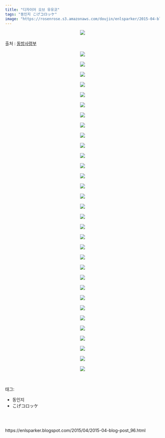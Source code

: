 ```yaml
---
title: "디자이어 오브 유유코"
tags: "동인지 こげコロッケ"
image: "https://rosenrose.s3.amazonaws.com/doujin/enlsparker/2015-04-blog-post_96/001.png"
---
```

<div class="article">
<div class="post-body entry-content" id="post-body-5691429826640498893" itemprop="description articleBody">
<div class="separator" style="clear: both; text-align: center;">
<img src="{{ site.imgserver1 }}/enlsparker/2015-04-blog-post_96/001.png"/></div>
<a name="more"></a><br/>
출처 : <a href="http://cafe.naver.com/touhouheadquarters">동방사령부</a><br/>
<br/>
<div class="separator" style="clear: both; text-align: center;">
<img src="{{ site.imgserver1 }}/enlsparker/2015-04-blog-post_96/002.png"/></div>
<br/>
<div class="separator" style="clear: both; text-align: center;">
<img src="{{ site.imgserver1 }}/enlsparker/2015-04-blog-post_96/003.png"/></div>
<br/>
<div class="separator" style="clear: both; text-align: center;">
<img src="{{ site.imgserver1 }}/enlsparker/2015-04-blog-post_96/004.png"/></div>
<br/>
<div class="separator" style="clear: both; text-align: center;">
<img src="{{ site.imgserver1 }}/enlsparker/2015-04-blog-post_96/005.png"/></div>
<br/>
<div class="separator" style="clear: both; text-align: center;">
<img src="{{ site.imgserver1 }}/enlsparker/2015-04-blog-post_96/006.png"/></div>
<br/>
<div class="separator" style="clear: both; text-align: center;">
<img src="{{ site.imgserver1 }}/enlsparker/2015-04-blog-post_96/007.png"/></div>
<br/>
<div class="separator" style="clear: both; text-align: center;">
<img src="{{ site.imgserver1 }}/enlsparker/2015-04-blog-post_96/008.png"/></div>
<br/>
<div class="separator" style="clear: both; text-align: center;">
<img src="{{ site.imgserver1 }}/enlsparker/2015-04-blog-post_96/009.png"/></div>
<br/>
<div class="separator" style="clear: both; text-align: center;">
<img src="{{ site.imgserver1 }}/enlsparker/2015-04-blog-post_96/010.png"/></div>
<br/>
<div class="separator" style="clear: both; text-align: center;">
<img src="{{ site.imgserver1 }}/enlsparker/2015-04-blog-post_96/011.png"/></div>
<br/>
<div class="separator" style="clear: both; text-align: center;">
<img src="{{ site.imgserver1 }}/enlsparker/2015-04-blog-post_96/012.png"/></div>
<br/>
<div class="separator" style="clear: both; text-align: center;">
<img src="{{ site.imgserver1 }}/enlsparker/2015-04-blog-post_96/013.png"/></div>
<br/>
<div class="separator" style="clear: both; text-align: center;">
<img src="{{ site.imgserver1 }}/enlsparker/2015-04-blog-post_96/014.png"/></div>
<br/>
<div class="separator" style="clear: both; text-align: center;">
<img src="{{ site.imgserver1 }}/enlsparker/2015-04-blog-post_96/015.png"/></div>
<br/>
<div class="separator" style="clear: both; text-align: center;">
<img src="{{ site.imgserver1 }}/enlsparker/2015-04-blog-post_96/016.png"/></div>
<br/>
<div class="separator" style="clear: both; text-align: center;">
<img src="{{ site.imgserver1 }}/enlsparker/2015-04-blog-post_96/017.png"/></div>
<br/>
<div class="separator" style="clear: both; text-align: center;">
<img src="{{ site.imgserver1 }}/enlsparker/2015-04-blog-post_96/018.png"/></div>
<br/>
<div class="separator" style="clear: both; text-align: center;">
<img src="{{ site.imgserver1 }}/enlsparker/2015-04-blog-post_96/019.png"/></div>
<br/>
<div class="separator" style="clear: both; text-align: center;">
<img src="{{ site.imgserver1 }}/enlsparker/2015-04-blog-post_96/020.png"/></div>
<br/>
<div class="separator" style="clear: both; text-align: center;">
<img src="{{ site.imgserver1 }}/enlsparker/2015-04-blog-post_96/021.png"/></div>
<br/>
<div class="separator" style="clear: both; text-align: center;">
<img src="{{ site.imgserver1 }}/enlsparker/2015-04-blog-post_96/022.png"/></div>
<br/>
<div class="separator" style="clear: both; text-align: center;">
<img src="{{ site.imgserver1 }}/enlsparker/2015-04-blog-post_96/023.png"/></div>
<br/>
<div class="separator" style="clear: both; text-align: center;">
<img src="{{ site.imgserver1 }}/enlsparker/2015-04-blog-post_96/024.png"/></div>
<br/>
<div class="separator" style="clear: both; text-align: center;">
<img src="{{ site.imgserver1 }}/enlsparker/2015-04-blog-post_96/025.png"/></div>
<br/>
<div class="separator" style="clear: both; text-align: center;">
<img src="{{ site.imgserver1 }}/enlsparker/2015-04-blog-post_96/026.png"/></div>
<br/>
<div class="separator" style="clear: both; text-align: center;">
<img src="{{ site.imgserver1 }}/enlsparker/2015-04-blog-post_96/027.png"/></div>
<br/>
<div class="separator" style="clear: both; text-align: center;">
<img src="{{ site.imgserver1 }}/enlsparker/2015-04-blog-post_96/028.png"/></div>
<br/>
<div class="separator" style="clear: both; text-align: center;">
<img src="{{ site.imgserver1 }}/enlsparker/2015-04-blog-post_96/029.png"/></div>
<br/>
<div class="separator" style="clear: both; text-align: center;">
<img src="{{ site.imgserver1 }}/enlsparker/2015-04-blog-post_96/030.png"/></div>
<br/>
<div class="separator" style="clear: both; text-align: center;">
<img src="{{ site.imgserver1 }}/enlsparker/2015-04-blog-post_96/031.png"/></div>
<br/>
<div class="separator" style="clear: both; text-align: center;">
<img src="{{ site.imgserver1 }}/enlsparker/2015-04-blog-post_96/032.png"/></div>
<br/>
<div class="separator" style="clear: both; text-align: center;">
<img src="{{ site.imgserver1 }}/enlsparker/2015-04-blog-post_96/033.png"/></div>
<br/>
<div style="clear: both;"></div>
</div></div><br/>
<div class="tagTrail">
<p>태그: </p>
<ul>
<li>동인지</li>
<li>こげコロッケ</li>
</ul>
</div><br/>

<br/>
<p id="refer">https://enlsparker.blogspot.com/2015/04/2015-04-blog-post_96.html</p>
<br/>

